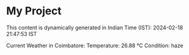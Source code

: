 # My Project

This content is dynamically generated in Indian Time (IST): 2024-02-18 21:47:53 IST


Current Weather in Coimbatore:
Temperature: 26.88 °C
Condition: haze

